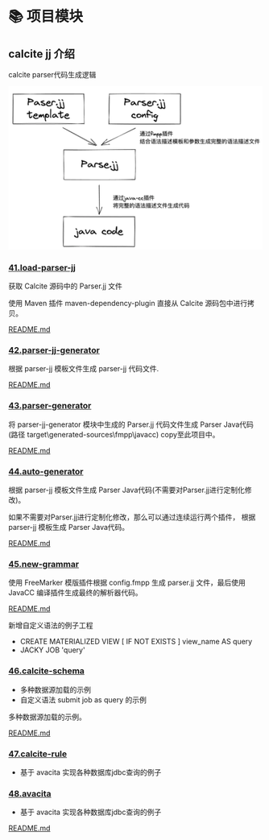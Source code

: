 #  📚 项目模块

## calcite jj 介绍
calcite parser代码生成逻辑

![code-generate-process](../dream/docs/calcite/calcite-parser-code-generate-process.png)

### [41.load-parser-jj](./41.load-parser-jj/)
获取 Calcite 源码中的 Parser.jj 文件

使用 Maven 插件 maven-dependency-plugin 直接从 Calcite 源码包中进行拷贝。

[README.md](./41.load-parser-jj/README.md)

### [42.parser-jj-generator](./42.parser-jj-generator/)
根据 parser-jj 模板文件生成 parser-jj 代码文件.

[README.md](./42.parser-jj-generator/README.md)


### [43.parser-generator](./43.parser-generator/)

将 parser-jj-generator 模块中生成的 Parser.jj 代码文件生成 Parser Java代码 (路径 target\generated-sources\fmpp\javacc)
copy至此项目中。

[README.md](./43.parser-generator/README.md)


### [44.auto-generator](./44.auto-generator/)
根据 parser-jj 模板文件生成 Parser Java代码(不需要对Parser.jj进行定制化修改)。

如果不需要对Parser.jj进行定制化修改，那么可以通过连续运行两个插件， 根据 parser-jj 模板生成 Parser Java代码。

[README.md](./44.auto-generator/README.md)

### [45.new-grammar](./45.new-grammar/)
使用 FreeMarker 模版插件根据 config.fmpp 生成 parser.jj 文件，最后使用 JavaCC 编译插件生成最终的解析器代码。

[README.md](./45.new-grammar/README.md)

新增自定义语法的例子工程

  * CREATE MATERIALIZED VIEW [ IF NOT EXISTS ] view_name AS query
  * JACKY JOB 'query'

### [46.calcite-schema](./46.calcite-schema/)
  * 多种数据源加载的示例
  * 自定义语法 submit job as query 的示例

多种数据源加载的示例。

[README.md](./46.calcite-schema/README.md)


### [47.calcite-rule](./47.calcite-rule/)
  * 基于 avacita 实现各种数据库jdbc查询的例子

### [48.avacita](./48.avacita/)
  * 基于 avacita 实现各种数据库jdbc查询的例子

[README.md](./48.avacita/README.md)
